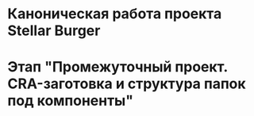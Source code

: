 # Каноническая работа проекта Stellar Burger 
# Этап "Промежуточный проект. CRA-заготовка и структура папок под компоненты"


